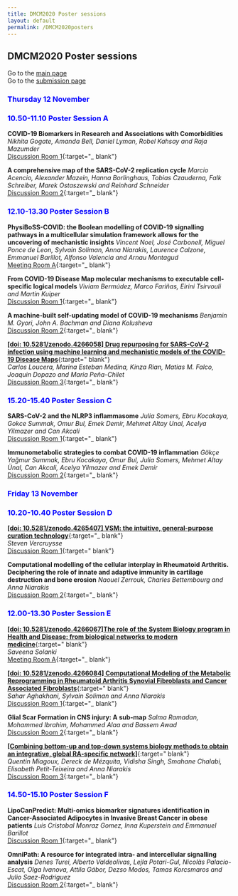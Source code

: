 ```yaml
---
title: DMCM2020 Poster sessions
layout: default
permalink: /DMCM2020posters
---
```


## DMCM2020 Poster sessions

Go to the [main page](https://disease-maps.org/DMCM2020)  
Go to the [submission page](https://disease-maps.org/DMCM2020submit)

### <strong><font color="Blue">Thursday 12 November</font></strong>
### <strong><font color="Blue">10.50-11.10 Poster Session A</font></strong>

**COVID-19 Biomarkers in Research and Associations with Comorbidities** 
*Nikhita Gogate, Amanda Bell, Daniel Lyman, Robel Kahsay and Raja Mazumder*  
[Discussion Room 1](https://unilu.webex.com/unilu/j.php?MTID=m5900afddeb5f319585e3dcb4d72ed6e4){:target="_ blank"}

**A comprehensive map of the SARS-CoV-2 replication cycle** 
*Marcio Acencio, Alexander Mazein, Hanna Borlinghaus, Tobias Czauderna, Falk Schreiber, Marek Ostaszewski and Reinhard Schneider*  
[Discussion Room 2](https://unilu.webex.com/unilu/j.php?MTID=m988a7225025bd3eb934c336d7b262299){:target="_ blank"}

### <strong><font color="Blue">12.10-13.30 Poster Session B</font></strong>

**PhysiBoSS-COVID: the Boolean modelling of COVID-19 signalling pathways in a multicellular simulation framework allows for the uncovering of mechanistic insights** 
*Vincent Noel, José Carbonell, Miguel Ponce de Leon, Sylvain Soliman, Anna Niarakis, Laurence Calzone, Emmanuel Barillot, Alfonso Valencia and Arnau Montagud*  
[Meeting Room A](https://unilu.webex.com/unilu/j.php?MTID=mf57af1440a92c6ed3df9eb8820f63e50){:target="_ blank"}

**From COVID-19 Disease Map molecular mechanisms to executable cell-specific logical models** 
*Viviam Bermúdez, Marco Fariñas, Eirini Tsirvouli and Martin Kuiper*  
[Discussion Room 1](https://unilu.webex.com/unilu/j.php?MTID=m5900afddeb5f319585e3dcb4d72ed6e4){:target="_ blank"}

**A machine-built self-updating model of COVID-19 mechanisms** 
*Benjamin M. Gyori, John A. Bachman and Diana Kolusheva*  
[Discussion Room 2](https://unilu.webex.com/unilu/j.php?MTID=m988a7225025bd3eb934c336d7b262299){:target="_ blank"}

[**[doi: 10.5281/zenodo.4266058] Drug repurposing for SARS-CoV-2 infection using machine learning and mechanistic models of the COVID-19 Disease Maps**](https://doi.org/10.5281/zenodo.4266058){:target=" blank"}  
*Carlos Loucera, Marina Esteban Medina, Kinza Rian, Matias M. Falco, Joaquin Dopazo and Maria Peña-Chilet*  
[Discussion Room 3](https://unilu.webex.com/unilu/j.php?MTID=mdc2c219e3c1af6853ca9308d654f6dcf){:target="_ blank"}

### <strong><font color="Blue">15.20-15.40 Poster Session C</font></strong>

**SARS-CoV-2 and the NLRP3 inflammasome** 
*Julia Somers, Ebru Kocakaya, Gokce Summak, Omur Bul, Emek Demir, Mehmet Altay Unal, Acelya Yilmazer and Can Akcali*  
[Discussion Room 1](https://unilu.webex.com/unilu/j.php?MTID=m5900afddeb5f319585e3dcb4d72ed6e4){:target="_ blank"}

**Immunometabolic strategies to combat COVID-19 inflammation** 
*Gökçe Yağmur Summak, Ebru Kocakaya, Omur Bul, Julia Somers, Mehmet Altay Ünal, Can Akcali, Acelya Yilmazer and Emek Demir*  
[Discussion Room 2](https://unilu.webex.com/unilu/j.php?MTID=m988a7225025bd3eb934c336d7b262299){:target="_ blank"}

### <strong><font color="Blue">Friday 13 November</font></strong>
### <strong><font color="Blue">10.20-10.40 Poster Session D</font></strong>

[**[doi: 10.5281/zenodo.4265407] VSM: the intuitive, general-purpose curation technology**](https://doi.org/10.5281/zenodo.4265407){:target="_ blank"}  
*Steven Vercruysse*  
[Discussion Room 1](https://unilu.webex.com/unilu/j.php?MTID=m5900afddeb5f319585e3dcb4d72ed6e4){:target=" blank"}

**Computational modelling of the cellular interplay in Rheumatoid Arthritis. Deciphering the role of innate and adaptive immunity in cartilage destruction and bone erosion** 
*Naouel Zerrouk, Charles Bettembourg and Anna Niarakis*  
[Discussion Room 2](https://unilu.webex.com/unilu/j.php?MTID=m988a7225025bd3eb934c336d7b262299){:target="_ blank"}

### <strong><font color="Blue">12.00-13.30 Poster Session E</font></strong>

[**[doi: 10.5281/zenodo.4266067]The role of the System Biology program in Health and Disease: from biological networks to modern medicine**](https://doi.org/10.5281/zenodo.4266067){:target=" blank"}  
*Saveena Solanki*  
[Meeting Room A](https://unilu.webex.com/unilu/j.php?MTID=mf57af1440a92c6ed3df9eb8820f63e50){:target="_ blank"}

[**[doi: 10.5281/zenodo.4266084] Computational Modeling of the Metabolic Reprogramming in Rheumatoid Arthritis Synovial Fibroblasts and Cancer Associated Fibroblasts**](https://doi.org/10.5281/zenodo.4266084){:target=" blank"}  
*Sahar Aghakhani, Sylvain Soliman and Anna Niarakis*  
[Discussion Room 1](https://unilu.webex.com/unilu/j.php?MTID=m5900afddeb5f319585e3dcb4d72ed6e4){:target="_ blank"}

**Glial Scar Formation in CNS injury: A sub-map** 
*Salma Ramadan, Mohammed Ibrahim, Mohammed Alaa and Bassem Awad*  
[Discussion Room 2](https://unilu.webex.com/unilu/j.php?MTID=m988a7225025bd3eb934c336d7b262299){:target="_ blank"}

[**[Combining bottom-up and top-down systems biology methods to obtain an integrative, global RA-specific network]**](https://doi.org/10.5281/zenodo.4266124){:target=" blank"}   
*Quentin Miagoux, Dereck de Mézquita, Vidisha Singh, Smahane Chalabi, Elisabeth Petit-Teixeira and Anna Niarakis*  
[Discussion Room 3](https://unilu.webex.com/unilu/j.php?MTID=mdc2c219e3c1af6853ca9308d654f6dcf){:target="_ blank"}

### <strong><font color="Blue">14.50-15.10 Poster Session F</font></strong>

**LipoCanPredict: Multi-omics biomarker signatures identification in Cancer-Associated Adipocytes in Invasive Breast Cancer in obese patients**
*Luis Cristobal Monraz Gomez, Inna Kuperstein and Emmanuel Barillot*  
[Discussion Room 1](https://unilu.webex.com/unilu/j.php?MTID=m5900afddeb5f319585e3dcb4d72ed6e4){:target="_ blank"}

**OmniPath: A resource for integrated intra- and intercellular signalling analysis** 
*Denes Turei, Alberto Valdeolivas, Lejla Potari-Gul, Nicolàs Palacio-Escat, Olga Ivanova, Attila Gábor, Dezso Modos, Tamas Korcsmaros and Julio Saez-Rodriguez*  
[Discussion Room 2](https://unilu.webex.com/unilu/j.php?MTID=m988a7225025bd3eb934c336d7b262299){:target="_ blank"}
